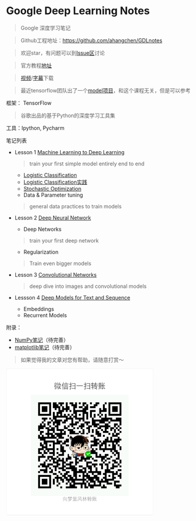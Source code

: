 # Google Deep Learning Notes

> Google 深度学习笔记

> Github工程地址：https://github.com/ahangchen/GDLnotes

> 欢迎star，有问题可以到[Issue区](https://github.com/ahangchen/GDLnotes/issues)讨论

> 官方教程[地址](https://classroom.udacity.com/courses/ud730/lessons/6370362152/concepts/63798118170923)

> [视频](http://d2uz2655q5g6b2.cloudfront.net/6370362152/L1%20Machine%20Learning%20to%20Deep%20Learning%20Videos.zip)/[字幕](http://d2uz2655q5g6b2.cloudfront.net/6370362152/L1%20Machine%20Learning%20to%20Deep%20Learning%20Subtitles.zip)下载

> 最近tensorflow团队出了一个[model项目](https://github.com/tensorflow/models)，和这个课程无关，但是可以参考
    

框架： TensorFlow
> 谷歌出品的基于Python的深度学习工具集

工具：Ipython, Pycharm

笔记列表
- Lesson 1 [Machine Learning to Deep Learning](note/lesson-1/README.md)

    > train your first simple model entirely end to end
    
    - [Logistic Classification](note/lesson-1/logistic_classify.md)
    - [Logistic Classification实践](note/lesson-1/practical.md)
    - [Stochastic Optimization](note/lesson-1/Stochastic_Optimization.md)
    - Data & Parameter tuning
    
    > general data practices to train models
- Lesson 2 [Deep Neural Network](note/lesson-2/README.md)
    - Deep Networks
    
    > train your first deep network
    
    - Regularization
    
    > Train even bigger models
- Lesson 3 [Convolutional Networks](note/lesson-3/README.md)

    > deep dive into images and convolutional models
    
- Lessson 4 [Deep Models for Text and Sequence](note/lesson-4/README.md)
    - Embeddings 
    - Recurrent Models
    
附录：
- [NumPy笔记](note/numpy/README.md)（待完善）
- [matplotlib笔记](note/matplotlib/README.md)（待完善）

> 如果觉得我的文章对您有帮助，请随意打赏～

<img src="res/wxmoney.jpg" width = "400" height = "400" alt="图片名称" align=center />

